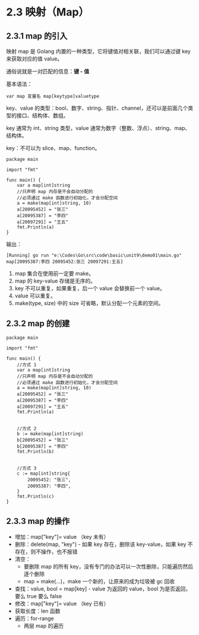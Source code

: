 # 2.3 映射（Map）

## 2.3.1 map 的引入

映射 map 是 Golang 内置的一种类型，它将键值对相关联，我们可以通过键 key 来获取对应的值 value。

通俗说就是一对匹配的信息：**键 - 值**

基本语法：

    var map 变量名 map[keytype]valuetype

key、value 的类型：bool、数字、string、指针、channel，还可以是前面几个类型的接口、结构体、数组。

key 通常为 int、string 类型，value 通常为数字（整数、浮点）、string、map、结构体。

key：不可以为 slice、map、function。

    package main

    import "fmt"

    func main() {
        var a map[int]string
        //只声明 map 内存是不会自动分配的
        //必须通过 make 函数进行初始化，才会分配空间
        a = make(map[int]string, 10)
        a[20095452] = "张三"
        a[20095387] = "李四"
        a[20097291] = "王五"
        fmt.Println(a)
    }

输出：

    [Running] go run "e:\Codes\Go\src\code\basic\unit9\demo01\main.go"
    map[20095387:李四 20095452:张三 20097291:王五]

1. map 集合在使用前一定要 make。
2. map 的 key-value 存储是无序的。
3. key 不可以重复，如果重复，后一个 value 会替换前一个 value。
4. value 可以重复。
5. make(type, size) 中的 size 可省略，默认分配一个元素的空间。

## 2.3.2 map 的创建

    package main
    
    import "fmt"
    
    func main() {
        //方式 1
        var a map[int]string
        //只声明 map 内存是不会自动分配的
        //必须通过 make 函数进行初始化，才会分配空间
        a = make(map[int]string, 10)
        a[20095452] = "张三"
        a[20095387] = "李四"
        a[20097291] = "王五"
        fmt.Println(a)
    
    
        //方式 2
        b := make(map[int]string)
        b[20095452] = "张三"
        b[20095387] = "李四"
        fmt.Println(b)
    
    
        //方式 3
        c := map[int]string{
            20095452: "张三",
            20095387: "李四",
        }
        fmt.Println(c)
    }

## 2.3.3 map 的操作

* 增加：map["key"]= value （key 未有）
* 删除：delete(map, "key") - 如果 key 存在，删除该 key-value，如果 key 不存在，则不操作，也不报错
* 清空：
  * 要删除 map 的所有 key，没有专门的办法可以一次性删除，只能遍历然后逐个删除
  * map = make(...)，make 一个新的，让原来的成为垃圾被 gc 回收
* 查找：value, bool = map[key] - value 为返回的 value，bool 为是否返回，要么 true 要么 false
* 修改：map["key"]= value （key 已有）
* 获取长度：len 函数
* 遍历：for-range
  * 两层 map 的遍历
